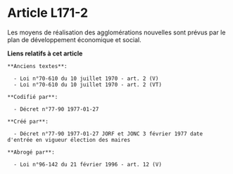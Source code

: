 # Article L171-2

Les moyens de réalisation des agglomérations nouvelles sont prévus par le plan de développement économique et social.

**Liens relatifs à cet article**

	**Anciens textes**:

	  - Loi n°70-610 du 10 juillet 1970 - art. 2 (V)
	  - Loi n°70-610 du 10 juillet 1970 - art. 2 (VT)

	**Codifié par**:

	  - Décret n°77-90 1977-01-27

	**Créé par**:

	  - Décret n°77-90 1977-01-27 JORF et JONC 3 février 1977 date d'entrée en vigueur élection des maires

	**Abrogé par**:

	  - Loi n°96-142 du 21 février 1996 - art. 12 (V)
